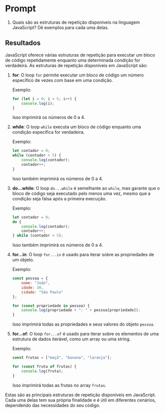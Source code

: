 # Prompt

1. Quais são as estruturas de repetição disponíveis na linguagem JavaScript? Dê exemplos para cada uma delas.

## Resultados

JavaScript oferece várias estruturas de repetição para executar um bloco de código repetidamente enquanto uma determinada condição for verdadeira. As estruturas de repetição disponíveis em JavaScript são:

1. **for**: O loop `for` permite executar um bloco de código um número específico de vezes com base em uma condição.

   Exemplo:

   ```javascript
   for (let i = 0; i < 5; i++) {
       console.log(i);
   }
   ```

   Isso imprimirá os números de 0 a 4.

2. **while**: O loop `while` executa um bloco de código enquanto uma condição específica for verdadeira.

   Exemplo:

   ```javascript
   let contador = 0;
   while (contador < 5) {
       console.log(contador);
       contador++;
   }
   ```

   Isso também imprimirá os números de 0 a 4.

3. **do...while**: O loop `do...while` é semelhante ao `while`, mas garante que o bloco de código seja executado pelo menos uma vez, mesmo que a condição seja falsa após a primeira execução.

   Exemplo:

   ```javascript
   let contador = 0;
   do {
       console.log(contador);
       contador++;
   } while (contador < 5);
   ```

   Isso também imprimirá os números de 0 a 4.

4. **for...in**: O loop `for...in` é usado para iterar sobre as propriedades de um objeto.

   Exemplo:

   ```javascript
   const pessoa = {
       nome: "João",
       idade: 30,
       cidade: "São Paulo"
   };

   for (const propriedade in pessoa) {
       console.log(propriedade + ": " + pessoa[propriedade]);
   }
   ```

   Isso imprimirá todas as propriedades e seus valores do objeto `pessoa`.

5. **for...of**: O loop `for...of` é usado para iterar sobre os elementos de uma estrutura de dados iterável, como um array ou uma string.

   Exemplo:

   ```javascript
   const frutas = ["maçã", "banana", "laranja"];

   for (const fruta of frutas) {
       console.log(fruta);
   }
   ```

   Isso imprimirá todas as frutas no array `frutas`.

Estas são as principais estruturas de repetição disponíveis em JavaScript. Cada uma delas tem sua própria finalidade e é útil em diferentes cenários, dependendo das necessidades do seu código.
